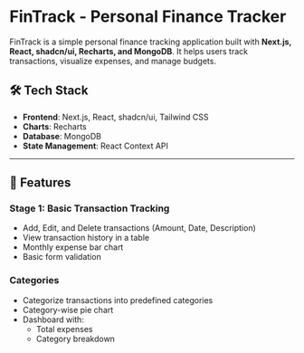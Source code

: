 # FinTrack - Personal Finance Tracker 

FinTrack is a simple personal finance tracking application built with **Next.js, React, shadcn/ui, Recharts, and MongoDB**. It helps users track transactions, visualize expenses, and manage budgets.  

## 🛠 Tech Stack  
- **Frontend**: Next.js, React, shadcn/ui, Tailwind CSS  
- **Charts**: Recharts  
- **Database**: MongoDB  
- **State Management**: React Context API   

---

## 🚀 Features  
### Stage 1: Basic Transaction Tracking  
- Add, Edit, and Delete transactions (Amount, Date, Description)  
- View transaction history in a table  
- Monthly expense bar chart  
- Basic form validation  

### Categories  
- Categorize transactions into predefined categories  
- Category-wise pie chart  
- Dashboard with:  
  - Total expenses  
  - Category breakdown  

